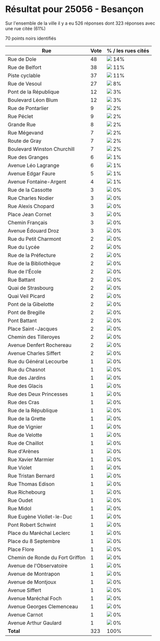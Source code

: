 # Résultat pour 25056 - Besançon

Sur l'ensemble de la ville il y a eu 526 réponses dont 323 réponses avec une rue citée (61%)

70 points noirs identifiés

| Rue | Vote | % / les rues cités|
|-----|------|-------------------|
| Rue de Dole | 48 | <img src="../../img/bar_14.gif" />&nbsp;14%|
| Rue de Belfort | 38 | <img src="../../img/bar_11.gif" />&nbsp;11%|
| Piste cyclable | 37 | <img src="../../img/bar_11.gif" />&nbsp;11%|
| Rue de Vesoul | 27 | <img src="../../img/bar_8.gif" />&nbsp;8%|
| Pont de la République | 12 | <img src="../../img/bar_3.gif" />&nbsp;3%|
| Boulevard Léon Blum | 12 | <img src="../../img/bar_3.gif" />&nbsp;3%|
| Rue de Pontarlier | 9 | <img src="../../img/bar_2.gif" />&nbsp;2%|
| Rue Péclet | 9 | <img src="../../img/bar_2.gif" />&nbsp;2%|
| Grande Rue | 8 | <img src="../../img/bar_2.gif" />&nbsp;2%|
| Rue Mégevand | 7 | <img src="../../img/bar_2.gif" />&nbsp;2%|
| Route de Gray | 7 | <img src="../../img/bar_2.gif" />&nbsp;2%|
| Boulevard Winston Churchill | 7 | <img src="../../img/bar_2.gif" />&nbsp;2%|
| Rue des Granges | 6 | <img src="../../img/bar_1.gif" />&nbsp;1%|
| Avenue Léo Lagrange | 6 | <img src="../../img/bar_1.gif" />&nbsp;1%|
| Avenue Edgar Faure | 5 | <img src="../../img/bar_1.gif" />&nbsp;1%|
| Avenue Fontaine-Argent | 4 | <img src="../../img/bar_1.gif" />&nbsp;1%|
| Rue de la Cassotte | 3 | <img src="../../img/bar_0.gif" />&nbsp;0%|
| Rue Charles Nodier | 3 | <img src="../../img/bar_0.gif" />&nbsp;0%|
| Rue Alexis Chopard | 3 | <img src="../../img/bar_0.gif" />&nbsp;0%|
| Place Jean Cornet | 3 | <img src="../../img/bar_0.gif" />&nbsp;0%|
| Chemin Français | 3 | <img src="../../img/bar_0.gif" />&nbsp;0%|
| Avenue Édouard Droz | 3 | <img src="../../img/bar_0.gif" />&nbsp;0%|
| Rue du Petit Charmont | 2 | <img src="../../img/bar_0.gif" />&nbsp;0%|
| Rue du Lycée | 2 | <img src="../../img/bar_0.gif" />&nbsp;0%|
| Rue de la Préfecture | 2 | <img src="../../img/bar_0.gif" />&nbsp;0%|
| Rue de la Bibliothèque | 2 | <img src="../../img/bar_0.gif" />&nbsp;0%|
| Rue de l'École | 2 | <img src="../../img/bar_0.gif" />&nbsp;0%|
| Rue Battant | 2 | <img src="../../img/bar_0.gif" />&nbsp;0%|
| Quai de Strasbourg | 2 | <img src="../../img/bar_0.gif" />&nbsp;0%|
| Quai Veil Picard | 2 | <img src="../../img/bar_0.gif" />&nbsp;0%|
| Pont de la Gibelotte | 2 | <img src="../../img/bar_0.gif" />&nbsp;0%|
| Pont de Bregille | 2 | <img src="../../img/bar_0.gif" />&nbsp;0%|
| Pont Battant | 2 | <img src="../../img/bar_0.gif" />&nbsp;0%|
| Place Saint-Jacques | 2 | <img src="../../img/bar_0.gif" />&nbsp;0%|
| Chemin des Tilleroyes | 2 | <img src="../../img/bar_0.gif" />&nbsp;0%|
| Avenue Denfert Rochereau | 2 | <img src="../../img/bar_0.gif" />&nbsp;0%|
| Avenue Charles Siffert | 2 | <img src="../../img/bar_0.gif" />&nbsp;0%|
| Rue du Général Lecourbe | 1 | <img src="../../img/bar_0.gif" />&nbsp;0%|
| Rue du Chasnot | 1 | <img src="../../img/bar_0.gif" />&nbsp;0%|
| Rue des Jardins | 1 | <img src="../../img/bar_0.gif" />&nbsp;0%|
| Rue des Glacis | 1 | <img src="../../img/bar_0.gif" />&nbsp;0%|
| Rue des Deux Princesses | 1 | <img src="../../img/bar_0.gif" />&nbsp;0%|
| Rue des Cras | 1 | <img src="../../img/bar_0.gif" />&nbsp;0%|
| Rue de la République | 1 | <img src="../../img/bar_0.gif" />&nbsp;0%|
| Rue de la Grette | 1 | <img src="../../img/bar_0.gif" />&nbsp;0%|
| Rue de Vignier | 1 | <img src="../../img/bar_0.gif" />&nbsp;0%|
| Rue de Velotte | 1 | <img src="../../img/bar_0.gif" />&nbsp;0%|
| Rue de Chaillot | 1 | <img src="../../img/bar_0.gif" />&nbsp;0%|
| Rue d'Arènes | 1 | <img src="../../img/bar_0.gif" />&nbsp;0%|
| Rue Xavier Marmier | 1 | <img src="../../img/bar_0.gif" />&nbsp;0%|
| Rue Violet | 1 | <img src="../../img/bar_0.gif" />&nbsp;0%|
| Rue Tristan Bernard | 1 | <img src="../../img/bar_0.gif" />&nbsp;0%|
| Rue Thomas Edison | 1 | <img src="../../img/bar_0.gif" />&nbsp;0%|
| Rue Richebourg | 1 | <img src="../../img/bar_0.gif" />&nbsp;0%|
| Rue Oudet | 1 | <img src="../../img/bar_0.gif" />&nbsp;0%|
| Rue Midol | 1 | <img src="../../img/bar_0.gif" />&nbsp;0%|
| Rue Eugène Viollet-le-Duc | 1 | <img src="../../img/bar_0.gif" />&nbsp;0%|
| Pont Robert Schwint | 1 | <img src="../../img/bar_0.gif" />&nbsp;0%|
| Place du Maréchal Leclerc | 1 | <img src="../../img/bar_0.gif" />&nbsp;0%|
| Place du 8 Septembre | 1 | <img src="../../img/bar_0.gif" />&nbsp;0%|
| Place Flore | 1 | <img src="../../img/bar_0.gif" />&nbsp;0%|
| Chemin de Ronde du Fort Griffon | 1 | <img src="../../img/bar_0.gif" />&nbsp;0%|
| Avenue de l'Observatoire | 1 | <img src="../../img/bar_0.gif" />&nbsp;0%|
| Avenue de Montrapon | 1 | <img src="../../img/bar_0.gif" />&nbsp;0%|
| Avenue de Montjoux | 1 | <img src="../../img/bar_0.gif" />&nbsp;0%|
| Avenue Siffert | 1 | <img src="../../img/bar_0.gif" />&nbsp;0%|
| Avenue Maréchal Foch | 1 | <img src="../../img/bar_0.gif" />&nbsp;0%|
| Avenue Georges Clemenceau | 1 | <img src="../../img/bar_0.gif" />&nbsp;0%|
| Avenue Carnot | 1 | <img src="../../img/bar_0.gif" />&nbsp;0%|
| Avenue Arthur Gaulard | 1 | <img src="../../img/bar_0.gif" />&nbsp;0%|
| **Total** | 323 | 100%|
